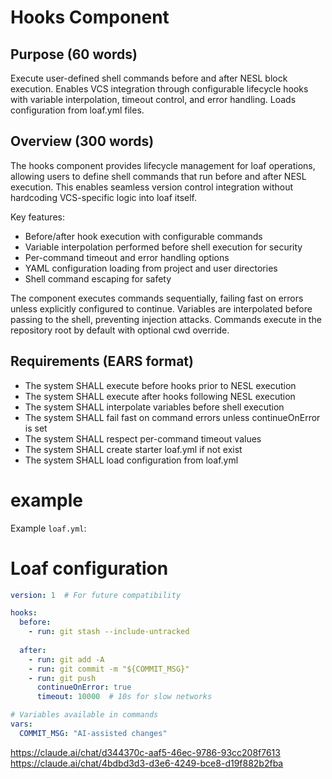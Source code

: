 # Hooks Component

## Purpose (60 words)
Execute user-defined shell commands before and after NESL block execution. Enables VCS integration through configurable lifecycle hooks with variable interpolation, timeout control, and error handling. Loads configuration from loaf.yml files.

## Overview (300 words)
The hooks component provides lifecycle management for loaf operations, allowing users to define shell commands that run before and after NESL execution. This enables seamless version control integration without hardcoding VCS-specific logic into loaf itself.

Key features:
- Before/after hook execution with configurable commands
- Variable interpolation performed before shell execution for security
- Per-command timeout and error handling options
- YAML configuration loading from project and user directories
- Shell command escaping for safety

The component executes commands sequentially, failing fast on errors unless explicitly configured to continue. Variables are interpolated before passing to the shell, preventing injection attacks. Commands execute in the repository root by default with optional cwd override.

## Requirements (EARS format)
- The system SHALL execute before hooks prior to NESL execution
- The system SHALL execute after hooks following NESL execution
- The system SHALL interpolate variables before shell execution
- The system SHALL fail fast on command errors unless continueOnError is set
- The system SHALL respect per-command timeout values
- The system SHALL create starter loaf.yml if not exist
- The system SHALL load configuration from loaf.yml

# example

Example `loaf.yml`:

# Loaf configuration

```yaml
version: 1  # For future compatibility

hooks:
  before:
    - run: git stash --include-untracked
      
  after:
    - run: git add -A
    - run: git commit -m "${COMMIT_MSG}"
    - run: git push
      continueOnError: true
      timeout: 10000  # 10s for slow networks

# Variables available in commands
vars:
  COMMIT_MSG: "AI-assisted changes"
```

https://claude.ai/chat/d344370c-aaf5-46ec-9786-93cc208f7613
https://claude.ai/chat/4bdbd3d3-d3e6-4249-bce8-d19f882b2fba